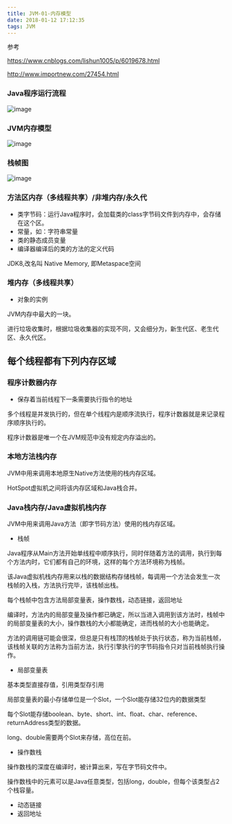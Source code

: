 ```yaml
---
title: JVM-01-内存模型
date: 2018-01-12 17:12:35
tags: JVM
---
```


参考 

https://www.cnblogs.com/lishun1005/p/6019678.html

http://www.importnew.com/27454.html

### Java程序运行流程
![image](https://note.youdao.com/yws/api/personal/file/D96907FE11F14427BA6681B964FBCEFC?method=download&shareKey=e8d53230aec525655eb52c4ff4a02ecc)

### JVM内存模型
![image](https://note.youdao.com/yws/api/personal/file/CDA244EA5C364D1A9E8419A65293C2B9?method=download&shareKey=8a06f12346301e984cb8871b33dcf10f)

### 栈帧图
![image](https://note.youdao.com/yws/api/personal/file/7E061D6E7808411CA88435FDBDA98746?method=download&shareKey=6becf3898e6cd1201f8553b7bd4de97d)

### 方法区内存（多线程共享）/非堆内存/永久代
* 类字节码：运行Java程序时，会加载类的class字节码文件到内存中，会存储在这个区。
* 常量，如：字符串常量
* 类的静态成员变量
* 编译器编译后的类的方法的定义代码

JDK8,改名叫 Native Memory, 即Metaspace空间

### 堆内存（多线程共享）
* 对象的实例

JVM内存中最大的一块。

进行垃圾收集时，根据垃圾收集器的实现不同，又会细分为，新生代区、老生代区、永久代区。

## 每个线程都有下列内存区域
### 程序计数器内存
* 保存着当前线程下一条需要执行指令的地址

多个线程是并发执行的，但在单个线程内是顺序流执行，程序计数器就是来记录程序顺序执行的。

程序计数器是唯一个在JVM规范中没有规定内存溢出的。

### 本地方法栈内存
JVM中用来调用本地原生Native方法使用的栈内存区域。

HotSpot虚拟机之间将该内存区域和Java栈合并。

### Java栈内存/Java虚拟机栈内存
JVM中用来调用Java方法（即字节码方法）使用的栈内存区域。

* 栈帧

Java程序从Main方法开始单线程中顺序执行，同时伴随着方法的调用，执行到每个方法内时，它们都有自己的环境，这样的每个方法环境称为栈帧。

该Java虚拟机栈内存用来以栈的数据结构存储栈帧，每调用一个方法会发生一次栈帧的入栈，方法执行完毕，该栈帧出栈。

每个栈帧中包含方法局部变量表，操作数栈，动态链接，返回地址

编译时，方法内的局部变量及操作都已确定，所以当进入调用到该方法时，栈帧中的局部变量表的大小，操作数栈的大小都能确定，进而栈帧的大小也能确定。

方法的调用链可能会很深，但总是只有栈顶的栈帧处于执行状态，称为当前栈帧，该栈帧关联的方法称为当前方法，执行引擎执行的字节码指令只对当前栈帧执行操作。

* 局部变量表

基本类型直接存值，引用类型存引用

局部变量表的最小存储单位是一个Slot，一个Slot能存储32位内的数据类型

每个Slot能存储boolean、byte、short、int、float、char、reference、returnAddress类型的数据。

long、double需要两个Slot来存储，高位在前。

* 操作数栈

操作数栈的深度在编译时，被计算出来，写在字节码文件中。

操作数栈中的元素可以是Java任意类型，包括long，double，但每个该类型占2个栈容量。

* 动态链接
* 返回地址


